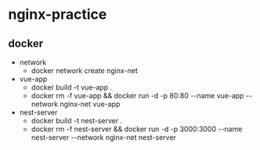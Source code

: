 # nginx-practice

## docker

- network
  - docker network create nginx-net
- vue-app
  - docker build -t vue-app .
  - docker rm -f vue-app && docker run -d -p 80:80 --name vue-app --network nginx-net vue-app 
- nest-server
  - docker build -t nest-server .
  - docker rm -f nest-server && docker run -d -p 3000:3000 --name nest-server --network nginx-net nest-server
